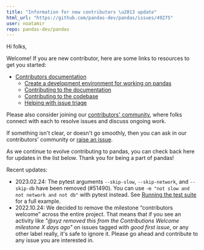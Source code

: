 ```yaml
---
title: "Information for new contributors \u2013 update"
html_url: "https://github.com/pandas-dev/pandas/issues/49275"
user: noatamir
repo: pandas-dev/pandas
---
```


Hi folks,

Welcome! If you are new contributor, here are some links to resources to get you started:

 - [Contributors documentation](https://pandas.pydata.org/docs/dev/development/contributing.html)
   - [Create a development environment for working on pandas](https://pandas.pydata.org/docs/dev/development/contributing_environment.html)
   - [Contributing to the documentation](https://pandas.pydata.org/docs/dev/development/contributing_documentation.html)
   - [Contributing to the codebase](https://pandas.pydata.org/docs/dev/development/contributing_codebase.html)
   - [Helping with issue triage](https://pandas.pydata.org/docs/dev/development/maintaining.html#issue-triage)

Please also consider joining our [contributors' community](https://pandas.pydata.org/docs/dev/development/community.html), where folks connect with each to resolve issues and discuss ongoing work.

If something isn't clear, or doesn't go smoothly, then you can ask in our contributors' community or [raise an issue](https://github.com/pandas-dev/pandas/issues/new/choose).

As we continue to evolve contributing to pandas, you can check back here for updates in the list below. Thank you for being a part of pandas!

Recent updates:
 - 2023.02.24: The pytest arguments `--skip-slow`, `--skip-network`, and `--skip-db` have been removed (#51490). You can use `-m "not slow and not network and not db"` with pytest instead. See [Running the test suite](https://pandas.pydata.org/pandas-docs/dev/development/contributing_codebase.html?highlight=slow#running-the-test-suite) for a full example.
 - 2022.10.24: We decided to remove the milestone “contributors welcome” across the entire project. That means that if you see an activity like _"@xyz removed this from the Contributions Welcome milestone X days ago"_ on issues tagged with _good first issue_, or any other label really, it's safe to ignore it. Please go ahead and contribute to any issue you are interested in.
